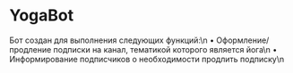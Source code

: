 # YogaBot
Бот создан для выполнения следующих функций:\n
• Оформление/продление подписки на канал, тематикой которого является йога\n
• Информирование подписчиков о необходимости продлить подписку\n
